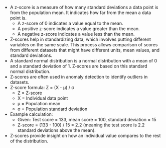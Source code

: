 * A z-score is a measure of how many standard deviations a data point is from the population mean. It indicates how far from the mean a data point is.
    * A z-score of 0 indicates a value equal to the mean.
    * A positive z-score indicates a value greater than the mean.
    * A negative z-score indicates a value less than the mean.
* Z-scores help in standardizing data, which involves putting different variables on the same scale. This process allows comparison of scores from different datasets that might have different units, mean values, and standard deviations.
* A standard normal distribution is a normal distribution with a mean of 0 and a standard deviation of 1. Z-scores are based on this standard normal distribution.
* Z-scores are often used in anomaly detection to identify outliers in datasets.
* Z-score formula: Z = (X - μ) / σ
    * Z = Z-score
    * X = Individual data point
    * μ = Population mean
    * σ = Population standard deviation
* Example calculation: 
    * Given: Test score = 133, mean score = 100, standard deviation = 15
    * Z-score = (133 - 100) / 15 = 2.2 (meaning the test score is 2.2 standard deviations above the mean).
* Z-scores provide insight on how an individual value compares to the rest of the distribution.
